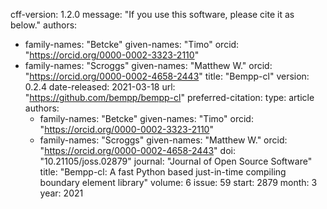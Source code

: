 cff-version: 1.2.0
message: "If you use this software, please cite it as below."
authors:
- family-names: "Betcke"
  given-names: "Timo"
  orcid: "https://orcid.org/0000-0002-3323-2110"
- family-names: "Scroggs"
  given-names: "Matthew W."
  orcid: "https://orcid.org/0000-0002-4658-2443"
title: "Bempp-cl"
version: 0.2.4
date-released: 2021-03-18
url: "https://github.com/bempp/bempp-cl"
preferred-citation:
  type: article
  authors:
  - family-names: "Betcke"
    given-names: "Timo"
    orcid: "https://orcid.org/0000-0002-3323-2110"
  - family-names: "Scroggs"
    given-names: "Matthew W."
    orcid: "https://orcid.org/0000-0002-4658-2443"
  doi: "10.21105/joss.02879"
  journal: "Journal of Open Source Software"
  title: "Bempp-cl: A fast Python based just-in-time compiling boundary element library"
  volume: 6
  issue: 59
  start: 2879
  month: 3
  year: 2021
